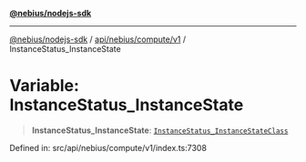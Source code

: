 [**@nebius/nodejs-sdk**](../../../../../README.md)

---

[@nebius/nodejs-sdk](../../../../../README.md) / [api/nebius/compute/v1](../README.md) / InstanceStatus_InstanceState

# Variable: InstanceStatus_InstanceState

> **InstanceStatus_InstanceState**: [`InstanceStatus_InstanceStateClass`](../type-aliases/InstanceStatus_InstanceStateClass.md)

Defined in: src/api/nebius/compute/v1/index.ts:7308
